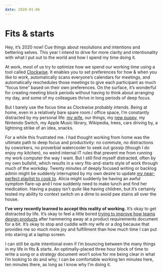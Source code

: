 ```yaml
---
date: 2020-01-06
---
```


# Fits & starts
<p></p><p>Hey, it’s 2020 now! Cue things about resolutions and intentions and bettering selves. This year I intend to drive for more clarity and intentionality with what I put out to the world and how I spend my time doing it.</p><p></p><p></p><p></p><p>At work, most of us try to optimize how we spend our working time using a tool called <a href="http://getclockwise.com">Clockwise</a>. It enables you to set preferences for how &amp; when you like to work, automatically scans everyone’s calendars for meetings, and automatically reschedules those meetings to give each participant as much “focus time” based on their own preferences. On the surface, it’s wonderful for creating meeting block periods without having to think about arranging my day, and some of my colleagues thrive in long periods of deep focus.</p><p></p><p></p><p></p><p>But I barely use the focus time as Clockwise probably intends. Being at home, even in a relatively bare spare room / office space, I’m constantly distracted by my personal life: <a href="http://aliciagreen.co">my wife</a>, our things, my <a href="https://www.instagram.com/p/B6Rw0qWJFJs/">new puppy</a>, my Nintendo Switch, my Apple Music library, Wikipedia, trees, cars driving by, a lightning strike of an idea, snacks.</p><p></p><p></p><p></p><p>For a while this frustrated me. I had thought working from home was the ultimate path to deep focus and productivity: no commute, no distractions by coworkers, no proverbial watercooler to seek out gossip (though I do enjoy my kitchen), no weird internal IT rules that prevent me from running my work computer the way I want. But I still find myself distracted, often by my own bullshit, which results in a very fits-and-starts style of work through much of the workday. Twenty minutes of deeply focused writing or backlog admin might be suddenly interrupted by my own desire to update <a href="https://music.apple.com/us/playlist/cooking-music/pl.u-BMWzVFrq3kg">my near-perfect playlist to cook to</a>. Alicia might suddenly be having an awful symptom flare-up and I now suddenly need to make lunch and find her medication. Having a puppy isn’t <em>quite</em> like having children, but it’s certainly tested my ability to context switch on a dime to avoid pee stains all over the house.</p><p></p><p></p><p></p><p><strong>I’ve very recently learned to accept this reality of working.</strong> It’s okay to get distracted by life. It’s okay to feel a little bored <a href="http://abstract.com">trying to improve how teams design products</a> after hammering away at a product requirements document for a bit. It’s okay to stop and cuddle with my wife or a dog because that provides me so much more joy and fulfillment than how much time I can put into staring at a laptop screen.</p><p></p><p></p><p></p><p>I can still be quite intentional even if I’m bouncing between the many things in my life in fits &amp; starts. An optimally-placed three hour block of time to write a song or a strategy document won’t solve for me being clear in what I’m looking to do and why; I can be comfortable working ten minutes here, ten minutes there, as long as I know why I’m doing it.</p><p></p><p></p><p></p>